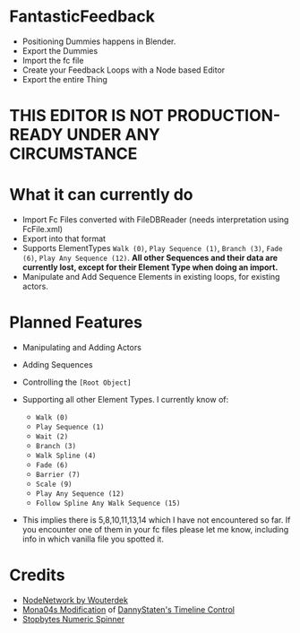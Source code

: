 # FantasticFeedback

- Positioning Dummies happens in Blender.
- Export the Dummies
- Import the fc file
- Create your Feedback Loops with a Node based Editor
- Export the entire Thing

# THIS EDITOR IS NOT PRODUCTION-READY UNDER ANY CIRCUMSTANCE

# What it can currently do
- Import Fc Files converted with FileDBReader (needs interpretation using FcFile.xml)
- Export into that format
- Supports ElementTypes `Walk (0)`, `Play Sequence (1)`, `Branch (3)`, `Fade (6)`, `Play Any Sequence (12)`. **All other Sequences and their data are currently lost, except for their Element Type when doing an import.**
- Manipulate and Add Sequence Elements in existing loops, for existing actors.

# Planned Features
- Manipulating and Adding Actors
- Adding Sequences
- Controlling the `[Root Object]`
- Supporting all other Element Types. I currently know of:
  - `Walk (0)`
  - `Play Sequence (1)`
  - `Wait (2)`
  - `Branch (3)`
  - `Walk Spline (4)`
  - `Fade (6)`
  - `Barrier (7)`
  - `Scale (9)`
  - `Play Any Sequence (12)`
  - `Follow Spline Any Walk Sequence (15)`
 
- This implies there is 5,8,10,11,13,14 which I have not encountered so far. If you encounter one of them in your fc files please let me know, including info in which vanilla file you spotted it.


# Credits

- [NodeNetwork by Wouterdek](https://github.com/Wouterdek/NodeNetwork)
- [Mona04s Modification](https://github.com/Mona04/WPF-Timelines) of [DannyStaten's Timeline Control](https://www.codeproject.com/Articles/240411/WPF-Timeline-Control-Part-I)
- [Stopbytes Numeric Spinner](https://github.com/Stopbyte/WPF-Numeric-Spinner-NumericUpDown/)
